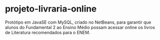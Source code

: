 # projeto-livraria-online
Protótipo em JavaSE com MySQL, criado no NetBeans, para garantir que alunos do Fundamental 2 ao Ensino Médio possam acessar online os livros de Literatura recomendados para o ENEM. 
